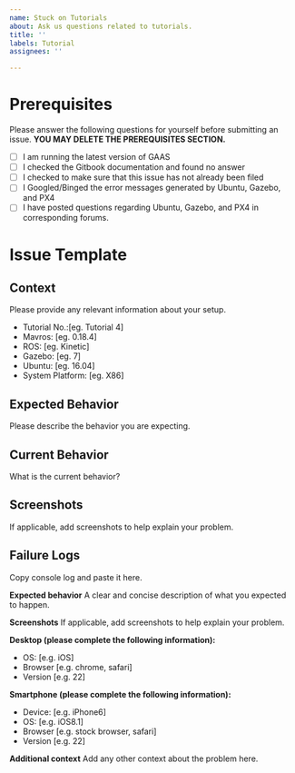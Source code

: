 ```yaml
---
name: Stuck on Tutorials
about: Ask us questions related to tutorials.
title: ''
labels: Tutorial
assignees: ''

---
```


# Prerequisites

Please answer the following questions for yourself before submitting an issue. **YOU MAY DELETE THE PREREQUISITES SECTION.**

- [ ] I am running the latest version of GAAS
- [ ] I checked the Gitbook documentation and found no answer
- [ ] I checked to make sure that this issue has not already been filed
- [ ] I Googled/Binged the error messages generated by Ubuntu, Gazebo, and PX4
- [ ] I have posted questions regarding Ubuntu, Gazebo, and PX4 in corresponding forums.

# Issue Template

## Context
Please provide any relevant information about your setup.
* Tutorial No.:[eg. Tutorial 4]
* Mavros: [eg. 0.18.4]
* ROS: [eg. Kinetic]
* Gazebo: [eg. 7]
* Ubuntu: [eg. 16.04]
* System Platform: [eg. X86]

## Expected Behavior

Please describe the behavior you are expecting.

## Current Behavior

What is the current behavior?

## Screenshots
If applicable, add screenshots to help explain your problem.

## Failure Logs

Copy console log and paste it here.


**Expected behavior**
A clear and concise description of what you expected to happen.

**Screenshots**
If applicable, add screenshots to help explain your problem.

**Desktop (please complete the following information):**
 - OS: [e.g. iOS]
 - Browser [e.g. chrome, safari]
 - Version [e.g. 22]

**Smartphone (please complete the following information):**
 - Device: [e.g. iPhone6]
 - OS: [e.g. iOS8.1]
 - Browser [e.g. stock browser, safari]
 - Version [e.g. 22]

**Additional context**
Add any other context about the problem here.
